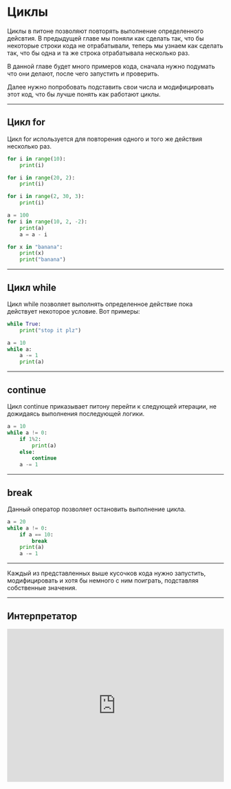 # Циклы

Циклы в питоне позволяют повторять выполнение определенного дейсвтия. В предыдущей главе мы поняли как сделать так, что бы некоторые строки кода не отрабатывали, теперь мы узнаем как сделать так, что бы одна и та же строка отрабатывала несколько раз.

В данной главе будет много примеров кода, сначала нужно подумать что они делают, после чего запустить и проверить. 

Далее нужно попробовать подставить свои числа и модифицировать этот код, что бы лучше понять как работают циклы.

--- 

## Цикл for

Цикл for используется для повторения одного и того же действия несколько раз.


```py
for i in range(10):
    print(i)
```

```py
for i in range(20, 2):
    print(i)
```

```py
for i in range(2, 30, 3):
    print(i)
```

```py
a = 100
for i in range(10, 2, -2):
    print(a)
    a = a - i
```

```py
for x in "banana":
    print(x)
    print("banana")
```

---

## Цикл while

Цикл while позволяет выполнять определенное действие пока действует некоторое условие. Вот примеры:

```py
while True:
    print("stop it plz")
```

```py
a = 10
while a:
    a -= 1
    print(a)
```

---

## continue

Цикл continue приказывает питону перейти к следующей итерации, не дожидаясь выполнения последующей логики.


```py
a = 10
while a != 0:
    if 1%2:
        print(a)
    else:
        continue
    a -= 1
```

---

## break

Данный оператор позволяет остановить выполнение цикла.


```py
a = 20
while a != 0:
    if a == 10:
        break
    print(a)
    a -= 1
```

---

Каждый из представленных выше кусочков кода нужно запустить, модифицировать и хотя бы немного с ним поиграть, подставляя собственные значения.


---

## Интерпретатор

<iframe src="https://trinket.io/embed/python" width="100%" height="356" frameborder="0" marginwidth="0" marginheight="0" allowfullscreen></iframe>